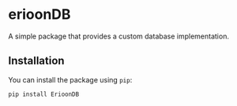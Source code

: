 # erioonDB

A simple package that provides a custom database implementation.

## Installation

You can install the package using `pip`:

```bash
pip install ErioonDB
